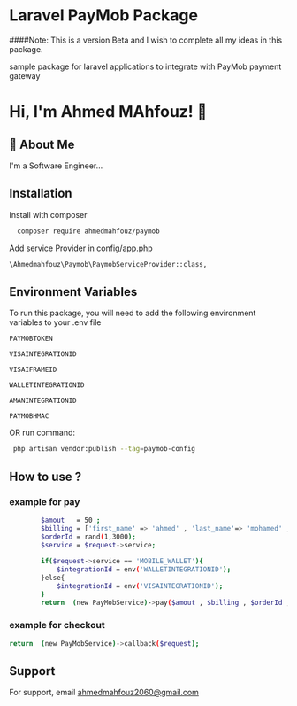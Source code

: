 
# Laravel PayMob Package
####Note: This is a version Beta and I wish to complete all my ideas in this package.

sample package for laravel applications to integrate with PayMob payment gateway

# Hi, I'm Ahmed MAhfouz! 👋


## 🚀 About Me
I'm a Software Engineer...


## Installation

Install with composer

```bash
  composer require ahmedmahfouz/paymob
```

Add service Provider in config/app.php

```bash
\Ahmedmahfouz\Paymob\PaymobServiceProvider::class,
```

    
## Environment Variables

To run this package, you will need to add the following environment variables to your .env file

`PAYMOBTOKEN`

`VISAINTEGRATIONID`

`VISAIFRAMEID`

`WALLETINTEGRATIONID`

`AMANINTEGRATIONID`

`PAYMOBHMAC`


OR run command:
```bash
 php artisan vendor:publish --tag=paymob-config
```
## How to use ?

### example for pay

```bash
        $amout   = 50 ;
        $billing = ['first_name' => 'ahmed' , 'last_name'=> 'mohamed' , 'email'=> 'admin@admin.com' , 'phone_number' => '01019208066' ];
        $orderId = rand(1,3000);
        $service = $request->service;
        
        if($request->service == 'MOBILE_WALLET'){
            $integrationId = env('WALLETINTEGRATIONID');
        }else{
            $integrationId = env('VISAINTEGRATIONID');
        }
        return  (new PayMobService)->pay($amout , $billing , $orderId , $service  ,$integrationId);
```


### example for checkout
```bash
return  (new PayMobService)->callback($request);

```
## Support

For support, email ahmedmahfouz2060@gmail.com 
